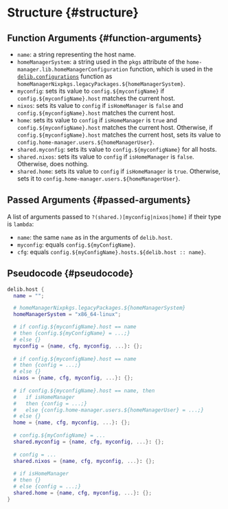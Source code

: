 # Structure {#structure}

## Function Arguments {#function-arguments}
- `name`: a string representing the host name.
- `homeManagerSystem`: a string used in the `pkgs` attribute of the `home-manager.lib.homeManagerConfiguration` function, which is used in the [`delib.configurations`](/configurations/introduction) function as `homeManagerNixpkgs.legacyPackages.${homeManagerSystem}`.
- `myconfig`: sets its value to `config.${myconfigName}` if `config.${myconfigName}.host` matches the current host.
- `nixos`: sets its value to `config` if `isHomeManager` is `false` and `config.${myconfigName}.host` matches the current host.
- `home`: sets its value to `config` if `isHomeManager` is `true` and `config.${myconfigName}.host` matches the current host. Otherwise, if `config.${myconfigName}.host` matches the current host, sets its value to `config.home-manager.users.${homeManagerUser}`.
- `shared.myconfig`: sets its value to `config.${myconfigName}` for all hosts.
- `shared.nixos`: sets its value to `config` if `isHomeManager` is `false`. Otherwise, does nothing.
- `shared.home`: sets its value to `config` if `isHomeManager` is `true`. Otherwise, sets it to `config.home-manager.users.${homeManagerUser}`.

## Passed Arguments {#passed-arguments}
A list of arguments passed to `?(shared.)[myconfig|nixos|home]` if their type is `lambda`:
- `name`: the same `name` as in the arguments of `delib.host`.
- `myconfig`: equals `config.${myConfigName}`.
- `cfg`: equals `config.${myConfigName}.hosts.${delib.host :: name}`.

## Pseudocode {#pseudocode}
```nix
delib.host {
  name = "";

  # homeManagerNixpkgs.legacyPackages.${homeManagerSystem}
  homeManagerSystem = "x86_64-linux";

  # if config.${myconfigName}.host == name
  # then {config.${myConfigName} = ...;}
  # else {}
  myconfig = {name, cfg, myconfig, ...}: {};
  
  # if config.${myconfigName}.host == name
  # then {config = ...;}
  # else {}
  nixos = {name, cfg, myconfig, ...}: {};
  
  # if config.${myconfigName}.host == name, then
  #   if isHomeManager
  #   then {config = ...;}
  #   else {config.home-manager.users.${homeManagerUser} = ...;}
  # else {}
  home = {name, cfg, myconfig, ...}: {};
  
  # config.${myConfigName} = ...
  shared.myconfig = {name, cfg, myconfig, ...}: {};
  
  # config = ...
  shared.nixos = {name, cfg, myconfig, ...}: {};
  
  # if isHomeManager
  # then {}
  # else {config = ...;}
  shared.home = {name, cfg, myconfig, ...}: {};
}
```

